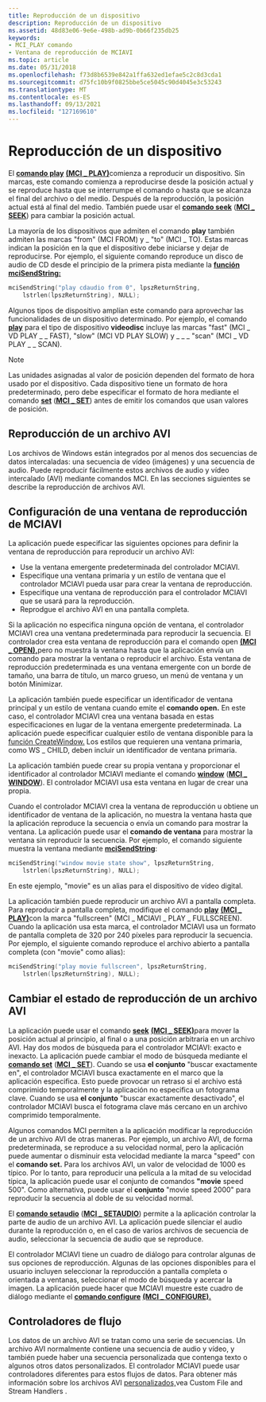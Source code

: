 ```yaml
---
title: Reproducción de un dispositivo
description: Reproducción de un dispositivo
ms.assetid: 48d83e06-9e6e-498b-ad9b-0b66f235db25
keywords:
- MCI_PLAY comando
- Ventana de reproducción de MCIAVI
ms.topic: article
ms.date: 05/31/2018
ms.openlocfilehash: f73d8b6539e842a1ffa632ed1efae5c2c8d3cda1
ms.sourcegitcommit: d75fc10b9f0825bbe5ce5045c90d4045e3c53243
ms.translationtype: MT
ms.contentlocale: es-ES
ms.lasthandoff: 09/13/2021
ms.locfileid: "127169610"
---
```

# <a name="playing-a-device"></a>Reproducción de un dispositivo

El [**comando play**](play.md) [**(MCI \_ PLAY)**](mci-play.md)comienza a reproducir un dispositivo. Sin marcas, este comando comienza a reproducirse desde la posición actual y se reproduce hasta que se interrumpe el comando o hasta que se alcanza el final del archivo o del medio. Después de la reproducción, la posición actual está al final del medio. También puede usar el [**comando seek**](seek.md) ([**MCI \_ SEEK**](mci-seek.md)) para cambiar la posición actual.

La mayoría de los dispositivos que admiten el comando **play** también admiten las marcas "from" (MCI FROM) y \_ "to" (MCI \_ TO). Estas marcas indican la posición en la que el dispositivo debe iniciarse y dejar de reproducirse. Por ejemplo, el siguiente comando reproduce un disco de audio de CD desde el principio de la primera pista mediante la [**función mciSendString:**](/previous-versions//dd757161(v=vs.85))


```C++
mciSendString("play cdaudio from 0", lpszReturnString, 
    lstrlen(lpszReturnString), NULL);
```



Algunos tipos de dispositivo amplían este comando para aprovechar las funcionalidades de un dispositivo determinado. Por ejemplo, el comando [**play**](play.md) para el tipo de dispositivo **videodisc** incluye las marcas "fast" (MCI \_ VD PLAY \_ \_ FAST), "slow" (MCI VD PLAY SLOW) y \_ \_ \_ "scan" (MCI \_ VD PLAY \_ \_ SCAN).

> [!Note]  
> Las unidades asignadas al valor de posición dependen del formato de hora usado por el dispositivo. Cada dispositivo tiene un formato de hora predeterminado, pero debe especificar el formato de hora mediante el comando [**set**](set.md) ([**MCI \_ SET**](mci-set.md)) antes de emitir los comandos que usan valores de posición.

 

## <a name="playing-an-avi-file"></a>Reproducción de un archivo AVI

Los archivos de Windows están integrados por al menos dos secuencias de datos intercaladas: una secuencia de vídeo (imágenes) y una secuencia de audio. Puede reproducir fácilmente estos archivos de audio y vídeo intercalado (AVI) mediante comandos MCI. En las secciones siguientes se describe la reproducción de archivos AVI.

## <a name="setting-up-an-mciavi-playback-window"></a>Configuración de una ventana de reproducción de MCIAVI

La aplicación puede especificar las siguientes opciones para definir la ventana de reproducción para reproducir un archivo AVI:

-   Use la ventana emergente predeterminada del controlador MCIAVI.
-   Especifique una ventana primaria y un estilo de ventana que el controlador MCIAVI pueda usar para crear la ventana de reproducción.
-   Especifique una ventana de reproducción para el controlador MCIAVI que se usará para la reproducción.
-   Reprodgue el archivo AVI en una pantalla completa.

Si la aplicación no especifica ninguna opción de ventana, el controlador MCIAVI crea una ventana predeterminada para reproducir la secuencia. El controlador crea esta [](open.md) ventana de reproducción para el comando open [**(MCI \_ OPEN),**](mci-open.md)pero no muestra la ventana hasta que la aplicación envía un comando para mostrar la ventana o reproducir el archivo. Esta ventana de reproducción predeterminada es una ventana emergente con un borde  de tamaño, una barra de título, un marco grueso, un menú de ventana y un botón Minimizar.

La aplicación también puede especificar un identificador de ventana principal y un estilo de ventana cuando emite el **comando open.** En este caso, el controlador MCIAVI crea una ventana basada en estas especificaciones en lugar de la ventana emergente predeterminada. La aplicación puede especificar cualquier estilo de ventana disponible para la [función CreateWindow.](/windows/win32/api/winuser/nf-winuser-createwindowa) Los estilos que requieren una ventana primaria, como WS \_ CHILD, deben incluir un identificador de ventana primaria.

La aplicación también puede crear su propia ventana y proporcionar el identificador al controlador MCIAVI mediante el comando [**window**](window.md) ([**MCI \_ WINDOW**](mci-window.md)). El controlador MCIAVI usa esta ventana en lugar de crear una propia.

Cuando el controlador MCIAVI crea la ventana de reproducción u obtiene un identificador de ventana de la aplicación, no muestra la ventana hasta que la aplicación reproduce la secuencia o envía un comando para mostrar la ventana. La aplicación puede usar el **comando de ventana** para mostrar la ventana sin reproducir la secuencia. Por ejemplo, el comando siguiente muestra la ventana mediante [**mciSendString**](/previous-versions//dd757161(v=vs.85)):


```C++
mciSendString("window movie state show", lpszReturnString,
    lstrlen(lpszReturnString), NULL);
```



En este ejemplo, "movie" es un alias para el dispositivo de vídeo digital.

La aplicación también puede reproducir un archivo AVI a pantalla completa. Para reproducir a pantalla completa, modifique el comando [**play**](play.md) [**(MCI \_ PLAY)**](mci-play.md)con la marca "fullscreen" (MCI \_ MCIAVI \_ PLAY \_ FULLSCREEN). Cuando la aplicación usa esta marca, el controlador MCIAVI usa un formato de pantalla completa de 320 por 240 píxeles para reproducir la secuencia. Por ejemplo, el siguiente comando reproduce el archivo abierto a pantalla completa (con "movie" como alias):


```C++
mciSendString("play movie fullscreen", lpszReturnString,
    lstrlen(lpszReturnString), NULL);
```



## <a name="changing-the-playback-state-for-an-avi-file"></a>Cambiar el estado de reproducción de un archivo AVI

La aplicación puede usar el comando [**seek**](seek.md) [**(MCI \_ SEEK)**](mci-seek.md)para mover la posición actual al principio, al final o a una posición arbitraria en un archivo AVI. Hay dos modos de búsqueda para el controlador MCIAVI: exacto e inexacto. La aplicación puede cambiar el modo de búsqueda mediante el [**comando set**](set.md) ([**MCI \_ SET**](mci-set.md)). Cuando se usa **el conjunto** "buscar exactamente en", el controlador MCIAVI busca exactamente en el marco que la aplicación especifica. Esto puede provocar un retraso si el archivo está comprimido temporalmente y la aplicación no especifica un fotograma clave. Cuando se usa **el conjunto** "buscar exactamente desactivado", el controlador MCIAVI busca el fotograma clave más cercano en un archivo comprimido temporalmente.

Algunos comandos MCI permiten a la aplicación modificar la reproducción de un archivo AVI de otras maneras. Por ejemplo, un archivo AVI, de forma predeterminada, se reproduce a su velocidad normal, pero la aplicación puede aumentar o disminuir esta velocidad mediante la marca "speed" con el **comando set.** Para los archivos AVI, un valor de velocidad de 1000 es típico. Por lo tanto, para reproducir una película a la mitad de su velocidad típica, la aplicación puede usar el conjunto de comandos **"movie** speed 500". Como alternativa, puede usar el **conjunto** "movie speed 2000" para reproducir la secuencia al doble de su velocidad normal.

El [**comando setaudio**](setaudio.md) ([**MCI \_ SETAUDIO**](mci-setaudio.md)) permite a la aplicación controlar la parte de audio de un archivo AVI. La aplicación puede silenciar el audio durante la reproducción o, en el caso de varios archivos de secuencia de audio, seleccionar la secuencia de audio que se reproduce.

El controlador MCIAVI tiene un cuadro de diálogo para controlar algunas de sus opciones de reproducción. Algunas de las opciones disponibles para el usuario incluyen seleccionar la reproducción a pantalla completa o orientada a ventanas, seleccionar el modo de búsqueda y acercar la imagen. La aplicación puede hacer que MCIAVI muestre este cuadro de diálogo mediante el [**comando configure**](configure.md) [**(MCI \_ CONFIGURE).**](mci-configure.md)

## <a name="stream-handlers"></a>Controladores de flujo

Los datos de un archivo AVI se tratan como una serie de secuencias. Un archivo AVI normalmente contiene una secuencia de audio y vídeo, y también puede haber una secuencia personalizada que contenga texto o algunos otros datos personalizados. El controlador MCIAVI puede usar controladores diferentes para estos flujos de datos. Para obtener más información sobre los archivos AVI [personalizados,](custom-file-and-stream-handlers.md)vea Custom File and Stream Handlers .

 

 